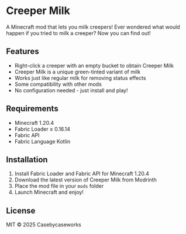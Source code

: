 # Creeper Milk

A Minecraft mod that lets you milk creepers! Ever wondered what would happen if you tried to milk a creeper? Now you can find out!

## Features

- Right-click a creeper with an empty bucket to obtain Creeper Milk
- Creeper Milk is a unique green-tinted variant of milk
- Works just like regular milk for removing status effects
- Some compatibility with other mods
- No configuration needed - just install and play!

## Requirements

- Minecraft 1.20.4
- Fabric Loader ≥ 0.16.14
- Fabric API
- Fabric Language Kotlin

## Installation

1. Install Fabric Loader and Fabric API for Minecraft 1.20.4
2. Download the latest version of Creeper Milk from Modrinth
3. Place the mod file in your `mods` folder
4. Launch Minecraft and enjoy!

## License

MIT © 2025 Casebycaseworks